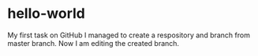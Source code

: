 # hello-world
My first task on GitHub
I managed to create a respository and branch from master branch. Now I am editing the created branch.
